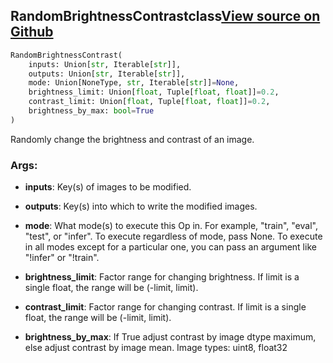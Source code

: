 ## RandomBrightnessContrast<span class="tag">class</span><a class="sourcelink" href=https://github.com/fastestimator/fastestimator/blob/r1.1/fastestimator/op/numpyop/univariate/random_brightness_contrast.py/#L24-L56>View source on Github</a>
```python
RandomBrightnessContrast(
	inputs: Union[str, Iterable[str]],
	outputs: Union[str, Iterable[str]],
	mode: Union[NoneType, str, Iterable[str]]=None,
	brightness_limit: Union[float, Tuple[float, float]]=0.2,
	contrast_limit: Union[float, Tuple[float, float]]=0.2,
	brightness_by_max: bool=True
)
```
Randomly change the brightness and contrast of an image.


<h3>Args:</h3>


* **inputs**: Key(s) of images to be modified.

* **outputs**: Key(s) into which to write the modified images.

* **mode**: What mode(s) to execute this Op in. For example, "train", "eval", "test", or "infer". To execute regardless of mode, pass None. To execute in all modes except for a particular one, you can pass an argument like "!infer" or "!train".

* **brightness_limit**: Factor range for changing brightness. If limit is a single float, the range will be (-limit, limit).

* **contrast_limit**: Factor range for changing contrast. If limit is a single float, the range will be (-limit, limit).

* **brightness_by_max**: If True adjust contrast by image dtype maximum, else adjust contrast by image mean. Image types: uint8, float32

